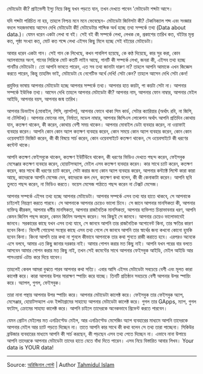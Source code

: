 মেটাডেটা কী?
প্রাইভেসী ইস্যু নিয়ে কিছু যখন পড়তে যান, তখন দেখতে পাবেন 'মেটাডেটা শব্দটা আসে। 

যদি শব্দটা পরিচিত না হয়, তাহলে নিশ্চয় মনে মনে ভেবেছেন- মেটাডেটা জিনিসটা কী? টেকনিক্যাল শব্দ এবং সংজ্ঞার বদলে সহজভাষায় আসেন দেখি মেটাডেটা কী!
মেটাডেটার শাব্দিক অর্থ হচ্ছে তথ্য সম্পর্কে তথ্য (Data about data.)।
যেমন ধরেন একটা লেখা বা বই। সেই বই কী সম্পর্কে লেখা, লেখক কে, প্রকাশের তারিখ কত, বইটার মূল্য কত, পৃষ্ঠা সংখ্যা কত, মোট কত শব্দে লেখা এইসব কিছু মিলে হচ্ছে সেই বইয়ের মেটাডেটা।

আবার ধরেন একটা গান। সেই গান কে লিখেছে, কখন পাবলিশ হয়েছে, কে কণ্ঠ দিয়েছে, কার সুর করা, কোন অ্যালবামের অংশ, গানের লিরিকে মোট কতটি লাইন আছে, গানটি কী সম্পর্কে লেখা, জনরা কী, এইসব তথ্য হচ্ছে গানটির মেটাডেটা।
তো আপনি ভাবতে পারেন, এত সব তথ্য জানাটা দারুণ না?
তাহলে আপনি আমাকে এখন জিজ্ঞেস করতে পারেন, কিন্তু তাহমিদ ভাই, মেটাডেটা যে নেগেটিভ অর্থে দেখি! সেটা কেন?
তাহলে আসেন দেখি সেটা কেন!

প্রযুক্তির ভাষায় আপনার মেটাডেটা হচ্ছে আপনার সম্পর্কে তথ্য। আপনার হাত কয়টা, পা কয়টা সেটা না। আপনার সম্পর্কে ইউনিক তথ্য।
আসেন দেখি তাহলে আপনার মেটাডেটা কী?
আপনার নাম, আপনার ফোন নাম্বার, আপনার মেইল আইডি, আপনার বয়স, আপনার জন্ম তারিখ। 

আপনার ডিভাইস (মোবাইল, পিসি, ল্যাপটপ), আপনার ফোনে থাকা সিম কার্ড, সেটার ক্যারিয়ার (অর্থাৎ রবি, না জিপি, না টেলিটক)। আপনার ফোনের নাম, নির্মাতা, মডেল নাম্বার, আপনার জিপিএস লোকেশন অর্থাৎ আপনি প্রতিদিন কোথায় যান, কতক্ষণ থাকেন, কী করেন, কোথায় বেশী সময় থাকেন। আপনার মোবাইল ডেটা ব্যবহার করেন, না ওয়াফাই ব্যবহার করেন। আপনি কোন কোন অ্যাপ কতক্ষণ ব্যবহার করেন, কোন সময়ে কোন অ্যাপ ব্যবহার করেন, কোন কোন ওয়েবসাইট ভিজিট করেন, কী কী বিষয়ে সার্চ করেন, কোন ওয়েবসাইটে কতক্ষণ থাকেন, সে ওয়েবসাইটে কী ধরণের কন্টেন্ট থাকে। 

আপনি কতক্ষণ ফেইসবুকে থাকেন, কতক্ষণ ইউটিউবে থাকেন, কী ধরণের ভিডিও দেখতে পছন্দ করেন, ফেইসবুক মেসেঞ্জার কতক্ষণ ব্যবহার করেন, হোয়াটসঅ্যাপ, মেইল এসব কতক্ষণ ব্যবহার করেন। কার সাথে চ্যাট করেন, কতক্ষণ করেন, কার সাথে কী ধরণের চ্যাট করেন, সেটা করার জন্য কোন অ্যাপ ব্যবহার করেন, আপনার কন্ট্যাক্ট লিস্টে কারা কারা আছে, কাদেরকে আপনি মেসেজ দেন, কাদেরকে কল দেন, কতক্ষণ কথা বলেন, কী কী কেনাকাটা করেন। আপনি ছবি তুলতে পছন্দ করেন, না ভিডিও করতে। ভয়েস মেসেজ পাঠাতে পছন্দ করেন না টেক্সট মেসেজ।

আপনার সম্পর্কে এইসব তথ্য হচ্ছে আপনার মেটাডেটা।
আপনার সম্পর্কে এসব তথ্য যার হাতে থাকবে, সে আপনাকে চাইলেই নিয়ন্ত্রণ করতে পারবে। সে আপনাকে আপনার চেয়েও ভালো চিনে। সে জানে আপনার মানসিকতা কী, আপনার ব্যক্তিত্ব কীরকম, আপনার ধর্মীয় মানসিকতা, আপনার রাজনৈতিক মানসিকতা, আপনার ব্যক্তিগত চিন্তাভাবনার ধরণ, আপনি কেমন জিনিস পছন্দ করেন, কেমন জিনিস অপছন্দ করেন। সব কিছুই সে জানবে। আপনার চেয়েও ভালোভাবেই জানবে।
সরকারের কাছে যখন এসব তথ্য যাবে, সে জানবে আপনি তার রাজনৈতিক অপোনেন্ট কিনা, তার ক্ষতির কারণ হবেন কিনা।
বিদেশী গোয়েন্দা সংস্থার কাছে এসব তথ্য গেলে সে জানবে আপনি তার স্বার্থের জন্য কখনো কোনো হুমকি হবেন কিনা।  কিংবা আপনি তার কথা না শুনলে কীভাবে আপনাকে তার কথা শুনতে রাজী করাতে হবে।
এরপরও অনেকে এসে বলবে, আমার এত কিছু জানার দরকার নাই। আমার গোপন করার মত কিছু নাই।
আপনি যখন পরের বার বলতে আসবেন আমার গোপন করার মত কিছু নাই,  তখন সেই কমেন্টের সাথে আপনার ফেইসবুক আইডি, মেইল আইডি আর পাসওয়ার্ড এটাচ করে দিয়ে যাবেন।

তাহলেই কেবল আমরা বুঝতে পারব আপনার কথা সত্যি।
এবার আসি এইসব মেটাডেটা সবচেয়ে বেশী এবং মূলত কারা কালেক্ট করে।
কারা আপনার উপর সারাক্ষণ স্পায়িং করে যাচ্ছে।
তিনটি প্রতিষ্ঠান সবচেয়ে বেশী আপনার উপর স্পায়িং করে।
অ্যাপল, গুগল, ফেইসবুক।

তারা নানা পন্থায় আপনার উপর স্পায়িং করে। আপনার মেটাডেটা কালেক্ট করে। ফেইসবুক তার ফেইসবুক অ্যাপ, মেসেঞ্জার, হোয়াটসঅ্যাপ এবং ইন্সটাগ্রামের সাহায্যে আপনার মেটাডেটা কালেক্ট করে।
গুগল তার GApps, ম্যাপ, গুগল ফটোস, ক্রোমের সাহায্য কালেক্ট করে।
আপনি চাইলে তাদেরকে অনেকভাবে প্রিভেন্ট করতে পারবেন।

যেমন প্রোটন মেইলের মত এনক্রিপ্টেড মেইল, আর এনক্রিপ্টেড মেসেজিং অ্যাপ ব্যবহারের মাধ্যমে আপনি তাদেরকে আপনার মেইল আর চ্যাট পড়তে দিচ্ছেন না। তাতে আপনি কার সাথে কী কথা বলেন সে তথ্য তারা পাচ্ছেনা। সিকিউর ব্রাউজার ব্যবহারের মাধ্যমে আপনি কী সার্চ করছেন, কী পড়ছেন এসব তথ্য পেতে দিচ্ছেন না। 
এভাবে নানা উপায়ে আপনি তাদেরকে আপনার মেটাডেটা তাদের হাতে যেতে বাঁধা দিতে পারেন। 
এসব নিয়ে বিস্তারিত আবার লিখব।
Your data is YOUR data!

---
Source:
[অরিজিনাল পোস্ট](https://web.facebook.com/profile.php?id=100009320905083) |
Author
[Tahmidul Islam](https://web.facebook.com/groups/720400918361221/user/100001253102971/?__cft__[0]=AZXri-HKIpfPirVpQC0Jsd2ItvCJBE5hJYZkLNtZzl1GX6ZrcKaEQZgXEeyToaAbrMdo6NXxTC75UYmkgD959pP9KN7a_CorNjHFE3i9REp4b9KJ9-Q6T3X1rqI4uSOkTVFRKynq_l-Euw88YJlwAgkUGBrAj-xLFtNKYpWpOjBg0_8c-mRcPeBU4sz2o9RXbq0&__tn__=-UC%2CP-y-R)
